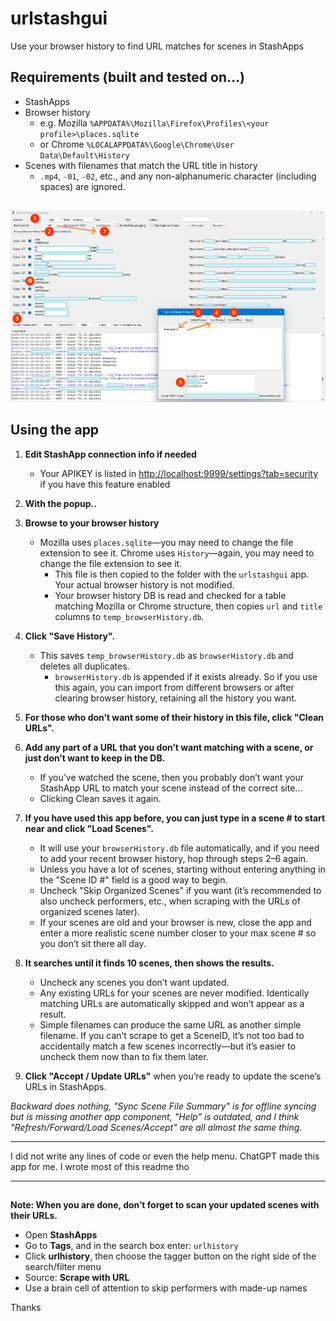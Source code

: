 # urlstashgui
Use your browser history to find URL matches for scenes in StashApps

## Requirements (built and tested on...)
- StashApps
- Browser history  
  - e.g. Mozilla `%APPDATA%\Mozilla\Firefox\Profiles\<your profile>\places.sqlite`  
  - or Chrome `%LOCALAPPDATA%\Google\Chrome\User Data\Default\History`
- Scenes with filenames that match the URL title in history  
  - `.mp4`, `-01`, `-02`, etc., and any non-alphanumeric character (including spaces) are ignored.

## 
![how_to_basics1](how_to_basics1.jpg)

## Using the app

1.  **Edit StashApp connection info if needed**
     - Your APIKEY is listed in [http://localhost:9999/settings?tab=security](http://localhost:9999/settings?tab=security) if you have this feature enabled
2.  **With the popup..** 
3.  **Browse to your browser history** 
     - Mozilla uses `places.sqlite`—you may need to change the file extension to see it. Chrome uses `History`—again, you may need to change the file extension to see it. 
       - This file is then copied to the folder with the `urlstashgui` app. Your actual browser history is not modified.  
       - Your browser history DB is read and checked for a table matching Mozilla or Chrome structure, then copies `url` and `title` columns to `temp_browserHistory.db`.
4.  **Click "Save History".**  
    - This saves `temp_browserHistory.db` as `browserHistory.db` and deletes all duplicates.  
      - `browserHistory.db` is appended if it exists already. So if you use this again, you can import from different browsers or after clearing browser history, retaining all the history you want.
6.  **For those who don’t want some of their history in this file, click "Clean URLs".**  
5. **Add any part of a URL that you don’t want matching with a scene, or just don’t want to keep in the DB.**
     - If you’ve watched the scene, then you probably don’t want your StashApp URL to match your scene instead of the correct site...  
     - Clicking  Clean saves it again.

7. **If you have used this app before, you can just type in a scene # to start near and click "Load Scenes".**  
   - It will use your `browserHistory.db` file automatically, and if you need to add your recent browser history, hop through steps 2–6 again.  
   - Unless you have a lot of scenes, starting without entering anything in the "Scene ID #" field is a good way to begin.  
   - Uncheck "Skip Organized Scenes" if you want (it’s recommended to also uncheck performers, etc., when scraping with the URLs of organized scenes later).  
   - If your scenes are old and your browser is new, close the app and enter a more realistic scene number closer to your max scene # so you don’t sit there all day.

8. **It searches until it finds 10 scenes, then shows the results.**  
   - Uncheck any scenes you don’t want updated.  
   - Any existing URLs for your scenes are never modified. Identically matching URLs are automatically skipped and won’t appear as a result.  
   - Simple filenames can produce the same URL as another simple filename. If you can’t scrape to get a SceneID, it’s not too bad to accidentally match a few scenes incorrectly—but it’s easier to uncheck them now than to fix them later.

9. **Click "Accept / Update URLs"** when you’re ready to update the scene’s URLs in StashApps.

*Backward does nothing, "Sync Scene File Summary" is for offline syncing but is missing another app component, "Help" is outdated, and I think "Refresh/Forward/Load Scenes/Accept" are all almost the same thing.*

---

I did not write any lines of code or even the help menu. ChatGPT made this app for me. I wrote most of this readme tho

---

## 
**Note: When you are done, don’t forget to scan your updated scenes with their URLs.**
- Open **StashApps**  
- Go to **Tags**, and in the search box enter: `urlhistory`  
- Click **urlhistory**, then choose the tagger button on the right side of the search/filter menu  
- Source: **Scrape with URL**  
- Use a brain cell of attention to skip performers with made-up names

Thanks
